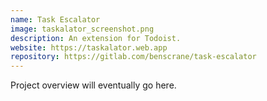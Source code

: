 ```yaml
---
name: Task Escalator
image: taskalator_screenshot.png
description: An extension for Todoist.
website: https://taskalator.web.app
repository: https://gitlab.com/benscrane/task-escalator
---
```


Project overview will eventually go here.